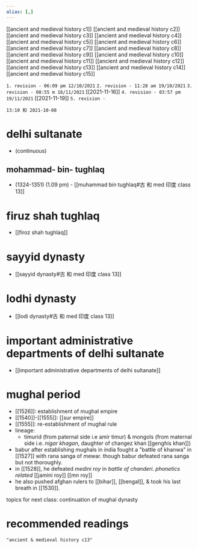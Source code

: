 ```yaml
---
alias: [,]
---
```

[[ancient and medieval history c1]] [[ancient and medieval history c2]] [[ancient and medieval history c3]] [[ancient and medieval history c4]]
[[ancient and medieval history c5]] [[ancient and medieval history c6]] [[ancient and medieval history c7]] [[ancient and medieval history c8]]
[[ancient and medieval history c9]] [[ancient and medieval history c10]] [[ancient and medieval history c11]] [[ancient and medieval history c12]]
[[ancient and medieval history c13]] [[ancient and medieval history c14]] [[ancient and medieval history c15]]

`1. revision - 06:09 pm 12/10/2021`
`2. revision - 11:28 am 19/10/2021`
`3. revision - 08:55 m 16/11/2021` [[2021-11-16]]
`4. revision - 03:57 pm 19/11/2021` [[2021-11-19]]
`5. revision - `
		
`13:10 和 2021-10-08`
# delhi sultanate
- (continuous)
## mohammad- bin- tughlaq
- (1324-1351) (1.09 pm) - [[muhammad bin tughlaq#古 和 med 印度 class 13]]
# firuz shah tughlaq
- [[firoz shah tughlaq]]
# sayyid dynasty
- [[sayyid dynasty#古 和 med 印度 class 13]]
# lodhi dynasty
- [[lodi dynasty#古 和 med 印度 class 13]]
# important administrative departments of delhi sultanate
- [[important administrative departments of delhi sultanate]]
# mughal period
- [[1526]]: establishment of mughal empire
- [[1540]]-[[1555]]: [[sur empire]]
- [[1555]]: re-establishment of mughal rule
- lineage:
	- timurid (from paternal side i.e amir timur) & mongols (from maternal side i.e. _nigar khagan_, daughter of changez khan [[genghis khan]])
- babur after establishing mughals in india fought a "battle of khanwa" in [[1527]] with rana sanga of mewar. though babur defeated rana sanga but not thoroughly.
- in [[1528]], he defeated _medini roy_ in _battle of chanderi_. _phonetics related_ [[jamini roy]] [[mn roy]]
- he also pushed afghan rulers to [[bihar]], [[bengal]], & took his last breath in [[1530]].

topics for next class: continuation of mughal dynasty

# recommended readings

```query 2022-03-28 18:13
"ancient & medieval history c13"
```